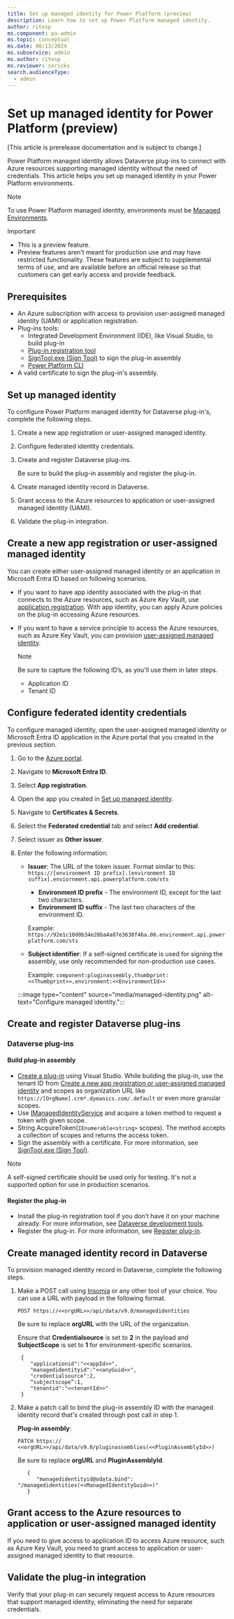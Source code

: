```yaml
---
title: Set up managed identity for Power Platform (preview)
description: Learn how to set up Power Platform managed identity.
author: ritesp
ms.component: pa-admin
ms.topic: conceptual
ms.date: 08/13/2024
ms.subservice: admin
ms.author: ritesp
ms.reviewer: sericks
search.audienceType: 
  - admin
---
```


# Set up managed identity for Power Platform (preview)

[This article is prerelease documentation and is subject to change.]

Power Platform managed identity allows Dataverse plug-ins to connect with Azure resources supporting managed identity without the need of credentials. This article helps you set up managed identity in your Power Platform environments.

> [!NOTE]
> To use Power Platform managed identity, environments must be [Managed Environments](managed-environment-overview.md).

> [!IMPORTANT]
>
> - This is a preview feature.
> - Preview features aren’t meant for production use and may have restricted functionality. These features are subject to supplemental terms of use, and are available before an official release so that customers can get early access and provide feedback.

## Prerequisites

- An Azure subscription with access to provision user-assigned managed identity (UAMI) or application registration.
- Plug-ins tools:
    - Integrated Development Environment (IDE), like Visual Studio, to build plug-in
    - [Plug-in registration tool](/power-apps/developer/data-platform/download-tools-nuget)
    - [SignTool.exe (Sign Tool)](/dotnet/framework/tools/signtool-exe) to sign the plug-in assembly
    - [Power Platform CLI](../developer/cli/introduction.md)
- A valid certificate to sign the plug-in's assembly.

## Set up managed identity
To configure Power Platform managed identity for Dataverse plug-in's, complete the following steps.

1. Create a new app registration or user-assigned managed identity.
2. Configure federated identity credentials.
3. Create and register Dataverse plug-ins. 

    Be sure to build the plug-in assembly and register the plug-in.
      
4. Create managed identity record in Dataverse.
5. Grant access to the Azure resources to application or user-assigned managed identity (UAMI).
6. Validate the plug-in integration.
   
## Create a new app registration or user-assigned managed identity
You can create either user-assigned managed identity or an application in Microsoft Entra ID based on following scenarios.

- If you want to have app identity associated with the plug-in that connects to the Azure resources, such as Azure Key Vault, use [application registration](/entra/identity-platform/howto-create-service-principal-portal). With app identity, you can apply Azure policies on the plug-in accessing Azure resources.
- If you want to have a service principle to access the Azure resources, such as Azure Key Vault, you can provision [user-assigned managed identity](/entra/identity/managed-identities-azure-resources/how-manage-user-assigned-managed-identities?pivots=identity-mi-methods-azp#create-a-user-assigned-managed-identity).

    > [!Note]
    > Be sure to capture the following ID’s, as you'll use them in later steps.
    > - Application ID
    > - Tenant ID
  
## Configure federated identity credentials
To configure managed identity, open the user-assigned managed identity or Microsoft Entra ID application in the Azure portal that you created in the previous section.

1. Go to the [Azure portal](https://portal.azure.com/).
2. Navigate to **Microsoft Entra ID**.
3. Select **App registration**.
4. Open the app you created in [Set up managed identity](#set-up-managed-identity).
5. Navigate to **Certificates & Secrets**.
6. Select the **Federated credential** tab and select **Add credential**.
7. Select issuer as **Other issuer**. 
8. Enter the following information:
   
    - **Issuer**: The URL of the token issuer. Format similar to this: `https://[environment ID prefix].[environment ID suffix].enviornment.api.powerplatform.com/sts`     
      - **Environment ID prefix** - The environment ID, except for the last two characters.
      - **Environment ID suffix** - The last two characters of the environment ID.
      
      Example: `https://92e1c10d0b34e28ba4a87e3630f46a.06.environment.api.powerplatform.com/sts`
      
    - **Subject identifier**: If a self-signed certificate is used for signing the assembly, use only recommended for non-production use cases.

      Example: `component:pluginassembly,thumbprint:<<Thumbprint>>,environment:<<EnvironmentId>>`

    :::image type="content" source="media/managed-identity.png" alt-text="Configure managed identity.":::

## Create and register Dataverse plug-ins

### Dataverse plug-ins

#### Build plug-in assembly
- [Create a plug-in](/power-apps/developer/data-platform/write-plug-in?tabs=pluginbase) using Visual Studio. While building the plug-in, use the tenant ID from [Create a new app registration or user-assigned managed identity](#create-a-new-app-registration-or-user-assigned-managed-identity) and scopes as organization URL like `https://[OrgName].crm*.dymanics.com/.default` or even more granular scopes.
- Use [IManagedIdentityService](/dotnet/api/microsoft.xrm.sdk.imanagedidentityservice?view=dataverse-sdk-latest&preserve-view=true) and acquire a token method to request a token with given scope.
- String AcquireToken(`IEnumerable<string>` scopes). The method accepts a collection of scopes and returns the access token. 
- Sign the assembly with a certificate. For more information, see [SignTool.exe (Sign Tool)](/dotnet/framework/tools/signtool-exe).

> [!Note]
> A self-signed certificate should be used only for testing. It's not a supported option for use in production scenarios.

#### Register the plug-in
- Install the plug-in registration tool if you don’t have it on your machine already. For more information, see [Dataverse development tools](/power-apps/developer/data-platform/download-tools-nuget).
- Register the plug-in. For more information, see [Register plug-in](/power-apps/developer/data-platform/tutorial-write-plug-in#register-plug-in).

## Create managed identity record in Dataverse
To provision managed identity record in Dataverse, complete the following steps.

1. Make a POST call using [Insomia](https://insomnia.rest/download) or any other tool of your choice.  You can use a URL with payload in the following format.
   
   `POST https://<<orgURL>>/api/data/v9.0/managedidentities`
   
   Be sure to replace **orgURL** with the URL of the organization.
   
   Ensure that **Credentialsource** is set to **2** in the payload and **SubjectScope** is set to **1** for environment-specific scenarios.
 
     ``` Sample payload
      {
         "applicationid":"<<appId>>",
         "managedidentityid":"<<anyGuid>>",
         "credentialsource":2,
         “subjectscope”:1,
         "tenantid":"<<tenantId>>"
      }
     ```
     
1. Make a patch call to bind the plug-in assembly ID with the managed identity record that's created through post call in step 1.

   **Plug-in assembly**:

   `PATCH https:// <<orgURL>>/api/data/v9.0/pluginassemblies(<<PluginAssemblyId>>)`
   
   Be sure to replace **orgURL** and **PluginAssemblyId**.
   
   ```Sample Payload:
      {
         "managedidentityid@odata.bind": "/managedidentities(<<ManagedIdentityGuid>>)"
      }
   ```

## Grant access to the Azure resources to application or user-assigned managed identity
If you need to give access to application ID to access Azure resource, such as Azure Key Vault, you need to grant access to application or user-assigned managed identity to that resource.

## Validate the plug-in integration
Verify that your plug-in can securely request access to Azure resources that support managed identity, eliminating the need for separate credentials.












